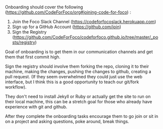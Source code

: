 Onboarding should cover the following (https://github.com/CodeForFoco/org#joining-code-for-foco) :

1. Join the Foco Slack Channel (https://codeforfocoslack.herokuapp.com)
1. Sign up for a GitHub Account (https://github.com/join)
1. Sign the Registry  (https://github.com/CodeForFoco/codeforfoco.github.io/tree/master/_posts/registry)

Goal of onboarding is to get them in our communication channels and get them that first commit high.

Sign the registry should involve them forking the repo, cloning it to their machine, making the changes, pushing the changes to github, creating a pull request. (If they seem overwhelmed they could just use the web interface, but I think this is a good opportunity to teach our git/fork workflow).

They don't need to install Jekyll or Ruby or actually get the site to run on their local machine, this can be a stretch goal for those who already have experience with git and github.

After they complete the onboarding tasks encourage them to go join or sit in on a project and asking questions, poke around, break things.
